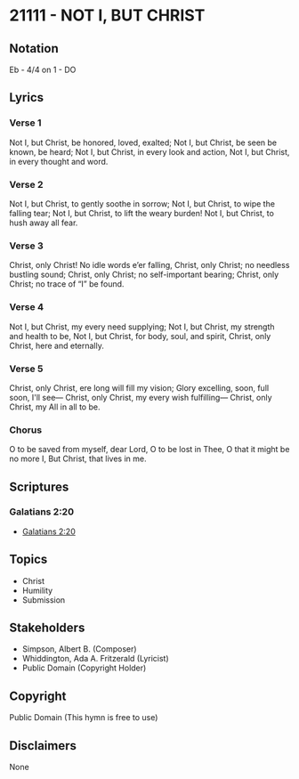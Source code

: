 # 21111 - NOT I, BUT CHRIST

## Notation

Eb - 4/4 on 1 - DO

## Lyrics

### Verse 1

Not I, but Christ, be honored, loved, exalted; Not I, but Christ, be seen be known, be heard; Not I, but Christ, in every look and action, Not I, but Christ, in every thought and word.

### Verse 2

Not I, but Christ, to gently soothe in sorrow; Not I, but Christ, to wipe the falling tear;
Not I, but Christ, to lift the weary burden! Not I, but Christ, to hush away all fear.


### Verse 3

Christ, only Christ! No idle words e’er falling, Christ, only Christ; no needless bustling sound; 
Christ, only Christ; no self-important bearing; Christ, only Christ; no trace of “I” be found.



### Verse 4

Not I, but Christ, my every need supplying; Not I, but Christ, my strength and health to be,
Not I, but Christ, for body, soul, and spirit, Christ, only Christ, here and eternally.


### Verse 5

Christ, only Christ, ere long will fill my vision; Glory excelling, soon, full soon, I'll see—
Christ, only Christ, my every wish fulfilling— Christ, only Christ, my All in all to be.


### Chorus

O to be saved from myself, dear Lord, O to be lost in Thee, O that it might be no more I, But Christ, that lives in me.


## Scriptures

### Galatians 2:20

- [Galatians 2:20](https://www.biblegateway.com/passage/?search=Galatians%202%3A20)


## Topics

- Christ
- Humility
- Submission

## Stakeholders

- Simpson, Albert B. (Composer)
- Whiddington, Ada A. Fritzerald (Lyricist)
- Public Domain (Copyright Holder)

## Copyright

Public Domain
(This hymn is free to use)

## Disclaimers

None

